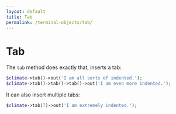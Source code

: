 ```yaml
---
layout: default
title: Tab
permalink: /terminal-objects/tab/
---
```


Tab
==============

The `tab` method does exactly that, inserts a tab:

~~~php
$climate->tab()->out('I am all sorts of indented.');
$climate->tab()->tab()->tab()->out('I am even more indented.');
~~~


It can also insert multiple tabs:

~~~php
$climate->tab(7)->out('I am extremely indented.');
~~~
